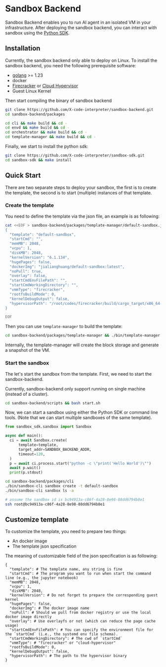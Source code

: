 # Sandbox Backend

Sandbox Backend enables you to run AI agent in an isolated VM in your infrastructure. After deploying the sandbox backend, you can interact with sandbox using the [Python SDK](https://github.com/X-code-interpreter/sandbox-sdk).

## Installation

Currently, the sandbox backend only able to deploy on Linux.
To install the sandbox backend, you need the following prerequisite software:

- [golang](https://go.dev/doc/install) >= 1.23
- docker
- [Firecracker](https://github.com/firecracker-microvm/firecracker) or [Cloud Hypervisor](https://github.com/cloud-hypervisor/cloud-hypervisor)
- Guest Linux Kernel

Then start compiling the binary of sandbox backend

```bash
git clone https://github.com/X-code-interpreter/sandbox-backend.git
cd sandbox-backend/packages

cd cli && make build && cd -
cd envd && make build && cd -
cd orchestrator && make build && cd -
cd template-manager && make build && cd -
```

Finally, we start to install the python sdk:
```bash
git clone https://github.com/X-code-interpreter/sandbox-sdk.git
cd sandbox-sdk && make install

```

## Quick Start

There are two separate steps to deploy your sandbox, the first is to create the template, the second is to start (multiple) instances of that template.

### Create the template

You need to define the template via the json file, an example is as following:
```bash
cat <<EOF > sandbox-backend/packages/template-manager/default-sandbox.json
{
  "template": "default-sandbox",
  "startCmd": "",
  "memMB": 2048,
  "vcpu": 1,
  "diskMB": 2048,
  "kernelVersion": "6.1.134",
  "hugePages": false,
  "dockerImg": "jialianghuang/default-sandbox:latest",
  "noPull": true,
  "overlay": false,
  "startCmdEnvFilePath": "",
  "startCmdWorkingDirectory": "",
  "vmmType": "firecracker",
  "rootfsBuildMode": 0,
  "kernelDebugOutput": false,
  "hypervisorPath": "/root/codes/firecracker/build/cargo_target/x86_64-unknown-linux-musl/release/firecracker"
}

EOF
```

Then you can use `template-manager` to build the template:

```bash
cd sandbox-backend/packages/template-manager && ./bin/template-manager --template default-sandbox.json
```

Internally, the template-manager will create the block storage and generate a snapshot of the VM.

### Start the sandbox

The let's start the sandbox from the template. First, we need to start the sandbox-backend.

Currently, sandbox-backend only support running on single machine (instead of a cluster).

```bash
cd sandbox-backend/scripts && bash start.sh
```

Now, we can start a sandbox using either the Python SDK or command line tools.
(Note that we can start multiple sandboxes of the same template).

```python
from sandbox_sdk.sandbox import Sandbox

async def main():
  ci = await Sandbox.create(
      template=template,
      target_addr=SANDBOX_BACKEND_ADDR,
      timeout=120,
  )
  p = await ci.process.start("python -c \"print('Hello World')\"")
  await p.wait()
  print(p.stdout)

```

```bash
cd sandbox-backend/packages/cli
./bin/sandbox-cli sandbox create -t default-sandbox
./bin/sandbox-cli sandbox ls -a

# assume the sandbox id is bc94913a-c86f-4a28-8e98-88dd6794b8e1
ssh root@bc94913a-c86f-4a28-8e98-88dd6794b8e1
```


## Customize template
To customize the template, you need to prepare two things:

- An docker image
- The template json specification


The meaning of customizable field of the json specification is as following:
```
{
  "template": # The template name, any string is fine
  "startCmd": # The program you want to run when start the command line (e.g., the jupyter notebook)
  "memMB": 2048,
  "vcpu": 1,
  "diskMB": 2048,
  "kernelVersion": # Do not forget to prepare the corresponding guest kernel
  "hugePages": false,
  "dockerImg": # The docker image name
  "noPull": # Should we pull from docker registry or use the local docker image directly
  "overlay": # Use overlayfs or not (which can reduce the page cache usage)
  "startCmdEnvFilePath": # You can specify the environment file for the `startCmd` (i.e., the systemd env file schema).
  "startCmdWorkingDirectory": # The cwd of `startCmd`
  "vmmType": # "firecracker" or "cloud-hypervisor"
  "rootfsBuildMode": 0,
  "kernelDebugOutput": false,
  "hypervisorPath": # The path to the hypervisor binary
}
```
